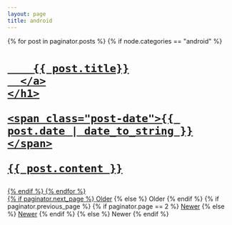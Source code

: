 ```yaml
---
layout: page
title: android
---
```


<div class="posts">
  {% for post in paginator.posts %}
        {% if node.categories == "android" %}
  <div class="post">
    <h1 class="post-title">
      <a href="{{ post.url }}">
      
        {{ post.title}}
      </a>
    </h1>

    <span class="post-date">{{ post.date | date_to_string }}</span>

    {{ post.content }}
  </div>
        {% endif %}
  {% endfor %}
</div>

<div class="pagination">
  {% if paginator.next_page %}
    <a class="pagination-item older" href="/page{{paginator.next_page}}">Older</a>
  {% else %}
    <span class="pagination-item older">Older</span>
  {% endif %}
  {% if paginator.previous_page %}
    {% if paginator.page == 2 %}
      <a class="pagination-item newer" href="/">Newer</a>
    {% else %}
      <a class="pagination-item newer" href="/page{{paginator.previous_page}}">Newer</a>
    {% endif %}
  {% else %}
    <span class="pagination-item newer">Newer</span>
  {% endif %}
</div>

